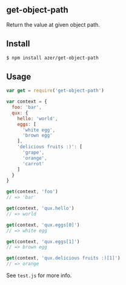 ## get-object-path

Return the value at given object path.

## Install

```bash
$ npm install azer/get-object-path
```

## Usage

```js
var get = require('get-object-path')

var context = {
  foo: 'bar',
  qux: {
    hello: 'world',
    eggs: [
      'white egg',
      'brown egg'
    ],
    'delicious fruits :)': [
      'grape',
      'orange',
      'carrot'
    ]
  }
}

get(context, 'foo')
// => 'bar'

get(context, 'qux.hello')
// => world

get(context, 'qux.eggs[0]')
// => white egg

get(context, 'qux.eggs[1]')
// => brown egg

get(context, 'qux.delicious fruits :)[1]')
// => orange
```

See `test.js` for more info.
